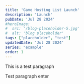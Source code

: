 ```yaml
---
title: 'Game Hosting List Launch'
description: 'Launch'
pubDate: 'Jul 28 2024'
#heroImage: 
#  src: '/blog-placeholder-5.jpg'
#  alt: 'blog placeholder'
tags: ["placeholder", "test"]
updatedDate: 'Jul 28 2024'
series: "example"
order: 1
---
```


This is a test paragraph

Test paragraph enter